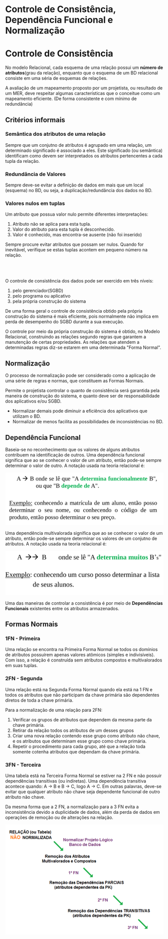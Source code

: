 # Controle de Consistência, Dependência Funcional e Normalização

# Controle de Consistência
No modelo Relacional, cada esquema de uma relação possui um **número de atributos**(grau da relação), enquanto que o esquema de um BD relacional consiste em uma séria de esquemas de relações.

A avaliação de um mapeamento proposto por um projetista, ou resultado de um MER, deve respeitar algumas características que o conceitue como um mapeamento eficiente. (De forma consistente e com mínimo de redundância)

## Critérios informais
### Semântica dos atributos de uma relação
Sempre que um conjutno de atributos é agrupado em uma relação, um determinado significado é associado a eles. Este significado (ou semântica) identificam como devem ser interpretados os atributos pertencentes a cada tupla da relação.

### Redundância de Valores
Sempre deve-se evitar a definição de dados em mais que um local (esquema) no BD, ou seja, a duplicação/redundância dos dados no BD.

### Valores nulos em tuplas
Um atributo que possua valor nulo permite diferentes interpretações:
1. Atributo não se aplica para esta tupla.
2. Valor do atributo para esta tupla é desconhecido.
3. Valor é conhecido, mas encontra-se ausente (não foi inserido)

Sempre procure evitar atributos que possam ser nulos. Quando for inevitável, verifique se estas tuplas acontem em pequeno número na relação.

<br><br><br>
O controle de consistência dos dados pode ser exercido em três níveis:
1. pelo gerenciador(SGBD)
2. pelo programa ou aplicativo
3. pela própria construção do sistema

De uma forma geral o controle de consistência obtido pela própria construção do sistema é mais eficiente, pois normalmente não implica em perda de desempenho do SGBD durante a sua execução. 

O controle por meio da própria construção do sistema é obtido, no Modelo Relacional, construindo as relações segundo regras que garantem a manutenção de certas propriedades. As relações que atendem a determinadas regras diz-se estarem em uma determinada "Forma Normal".

## Normalização
O processo de normalização pode ser considerado como a aplicação de uma série de regras e normas, que constituem as Formas Normais.

Permite o projetista controlar o quanto de consistência será garantida pela maneira de construção do sistema, e quanto deve ser de responsabilidade dos aplicativos e/ou SGBD.

* Normalizar demais pode diminuir a eficiência dos aplicativos que utilizam o BD.
* Normalizar de menos facilita as possibilidades de inconsistências no BD.

## Dependência Funcional
Baseia-se no reconhecimento que os valores de alguns atributos contribuem na identificação de outros. Uma dependência funcional significa que ao se conhecer o valor de um atributo, então pode-se sempre determinar o valor de outro. A notação usada na teoria relacional é:

![dependeicaFuncional](./img/dependeicaFuncional.png)

Uma dependência multivalorada significa que ao se conhecer o valor de um atributo, então pode-se sempre determinar os valores de um conjutno de atributos. A notação usada na teoria relacional é:

![dependeciaFuncional2](./img/dependeciaFuncional2.png)

Uma das maneiras de controlar a consistência é por meio de **Dependências Funcionais** existentes entre os atributos armazenados.

## Formas Normais
### 1FN - Primeira
Uma relação se encontra na Primeira Forma Normal se todos os domínios de atributos possuírem apenas valores atômicos (simples e indivisíveis). Com isso, a relação é construída sem atributos compostos e multivalorados em suas tuplas.

### 2FN - Segunda
Uma relação está na Segunda Forma Normal quando ela está na 1 FN e todos os atributos que não participam da chave primária são dependentes diretos de toda a chave primária.

Para a normalização de uma relação para 2FN:
1. Verificar os grupos de atributos que dependem da mesma parte da chave primária.
2. Retirar da relação todos os atributos de um desses grupos
3. Criar uma nova relação contendo esse grupo como atributo não chave, e os atributos que determinam esse grupo como chave primária.
4. Repetir o procedimento para cada grupo, até que a relação toda somente cotenha atributos que dependam da chave primária.

### 3FN - Terceira
Uma tabela está na Terceira Forma Normal se estiver na 2 FN e não possuir dependências transitivas (ou indiretas). Uma dependência transitiva acontece quando: A -> B e B -> C, logo A -> C. Em outras palavras, deve-se evitar que qualquer atributo não chave seja dependente funcional de outro atributo não chave. 


Da mesma forma que a 2 FN, a normalização para a 3 FN evita a inconsistência devido a duplicidade de dados, além da perda de dados em operações de remoção ou de alterações na relação.

![normalizacao](./img/normalizacao.png)
